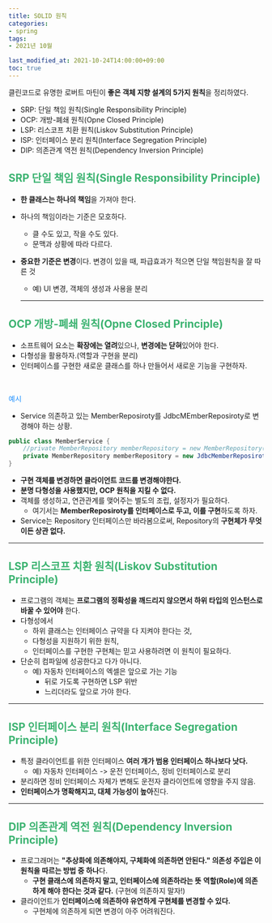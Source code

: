 ```yaml
---
title: SOLID 원칙
categories:
- spring
tags: 
- 2021년 10월

last_modified_at: 2021-10-24T14:00:00+09:00
toc: true
---
```


클린코드로 유명한 로버트 마틴이 **좋은 객체 지향 설계의 5가지 원칙**을 정리하였다.

- SRP: 단일 책임 원칙(Single Responsibility Principle)
- OCP: 개방-폐쇄 원칙(Opne Closed Principle)
- LSP: 리스코프 치환 원칙(Liskov Substitution Principle)
- ISP: 인터페이스 분리 원칙(Interface Segregation Principle)
- DIP: 의존관계 역전 원칙(Dependency Inversion Principle)

## <span style="color:MediumSeaGreen">SRP 단일 책임 원칙(Single Responsibility Principle)</span>
- **한 클래스는 하나의 책임**을 가져야 한다.
- 하나의 책임이라는 기준은 모호하다.
    - 클 수도 있고, 작을 수도 있다.
    - 문맥과 상황에 따라 다르다.
- **중요한 기준은 변경**이다. 변경이 있을 때, 파급효과가 적으면 단일 책임원칙을 잘 따른 것
    - 예) UI 변경, 객체의 생성과 사용을 분리

    ***

## <span style="color:MediumSeaGreen">OCP 개방-폐쇄 원칙(Opne Closed Principle)</span>
- 소프트웨어 요소는 **확장에는 열려**있으나, **변경에는 닫혀**있어야 한다.
- 다형성을 활용하자.(역할과 구현을 분리)
- 인터페이스를 구현한 새로운 클래스를 하나 만들어서 새로운 기능을 구현하자.  
<br>

<span style="color:DodgerBlue">예시</span>
- Service 의존하고 있는 MemberReposiroty를 JdbcMEmberReposiroty로 변경해야 하는 상황.  

```java
public class MemberService {
    //private MemberRepository memberRepository = new MemberRepository(); // 기존코드
    private MemberRepository memberRepository = new JdbcMemberReposiroty(); // 변경 코드
}
```
- **구현 객체를 변경하면 클라이언트 코드를 변경해야한다.**
- **분명 다형성을 사용했지만, OCP 원칙을 지킬 수 없다.**
- 객체를 생성하고, 연관관계를 맺어주는 별도의 조립, 설정자가 필요하다.
    - 여기서는 **MemberReposiroty를 인터페이스로 두고, 이를 구현**하도록 하자.
- Service는 Repository 인터페이스만 바라봄으로써, Repository의 **구현체가 무엇이든 상관 없다.**

***

## <span style="color:MediumSeaGreen">LSP 리스코프 치환 원칙(Liskov Substitution Principle)</span>
- 프로그램의 객체는 **프로그램의 정확성을 깨드리지 않으면서 하위 타입의 인스턴스로 바꿀 수 있어야** 한다.
- 다형성에서 
    - 하위 클래스는 인터페이스 규약을 다 지켜야 한다는 것,
    - 다형성을 지원하기 위한 원칙,
    - 인터페이스를 구현한 구현체는 믿고 사용하려면 이 원칙이 필요하다.
- 단순히 컴파일에 성공한다고 다가 아니다.
    - 예) 자동차 인터페이스의 엑셀은 앞으로 가는 기능
        - 뒤로 가도록 구현하면 LSP 위반
        - 느리더라도 앞으로 가야 한다.

***

## <span style="color:MediumSeaGreen">ISP 인터페이스 분리 원칙(Interface Segregation Principle)</span>
- 특정 클라이언트를 위한 인터페이스 **여러 개가 범용 인터페이스 하나보다 낫다.**
    - 예) 자동차 인터페이스 -> 운전 인터페이스, 정비 인터페이스로 분리
- 분리하면 정비 인터페이스 자체가 변해도 운전자 클라이언트에 영향을 주지 않음.
- **인터페이스가 명확해지고, 대체 가능성이 높아**진다.

***

## <span style="color:MediumSeaGreen">DIP 의존관계 역전 원칙(Dependency Inversion Principle)</span>
- 프로그래머는 **"추상화에 의존해야지, 구체화에 의존하면 안된다." 의존성 주입은 이 원칙을 따르는 방법 중 하나**다.
    - **구현 클래스에 의존하지 말고, 인터페이스에 의존하라는 뜻**
**역할(Role)에 의존하게 해야 한다는 것과 같다.** (구현에 의존하지 말자!)
- 클라이언트가 **인터페이스에 의존하야 유연하게 구현체를 변경할 수 있다.**
    - 구현체에 의존하게 되면 변경이 아주 어려워진다.
